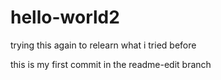 # hello-world2
trying this again to relearn what i tried before

this is my first commit in the readme-edit branch
